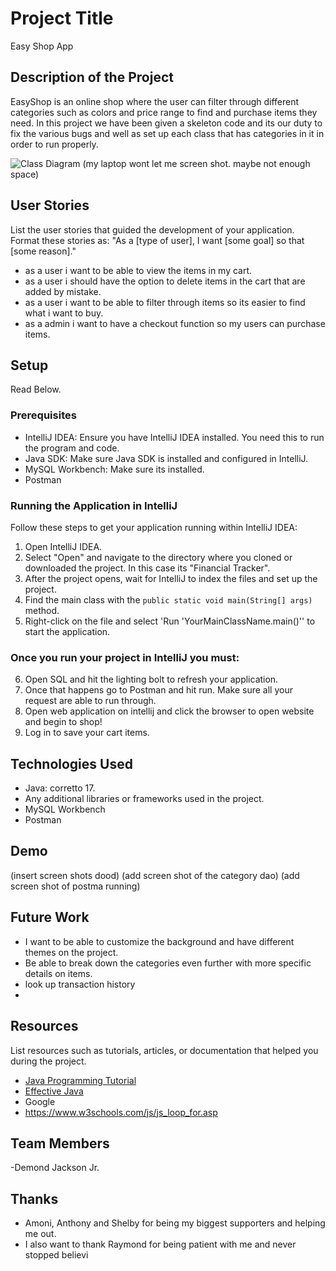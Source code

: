 # Project Title
Easy Shop App
## Description of the Project
EasyShop is an online shop where the user can filter through different categories such as colors and price range to find and purchase items they need. In this project we have been given a skeleton code and its our duty to fix the various bugs and well as set up each class that has categories in it in order to run properly.

![Class Diagram](path/to/your/class_diagram.png)
(my laptop wont let me screen shot. maybe not enough space)
## User Stories

List the user stories that guided the development of your application. Format these stories as: "As a [type of user], I want [some goal] so that [some reason]."
- as a user i want to be able to view the items in my cart.
- as a user i should have the option to delete items in the cart that are added by mistake.
- as a user i want to be able to filter through items so its easier to find what i want to buy.
- as a admin i want to have a checkout function so my users can purchase items.

## Setup
Read Below.
### Prerequisites

- IntelliJ IDEA: Ensure you have IntelliJ IDEA installed. You need this to run the program and code.
- Java SDK: Make sure Java SDK is installed and configured in IntelliJ.
- MySQL Workbench: Make sure its installed.
- Postman

### Running the Application in IntelliJ

Follow these steps to get your application running within IntelliJ IDEA:

1. Open IntelliJ IDEA.
2. Select "Open" and navigate to the directory where you cloned or downloaded the project. In this case its "Financial Tracker".
3. After the project opens, wait for IntelliJ to index the files and set up the project.
4. Find the main class with the `public static void main(String[] args)` method.
5. Right-click on the file and select 'Run 'YourMainClassName.main()'' to start the application.

### Once you run your project in IntelliJ you must:
6. Open SQL and hit the lighting bolt to refresh your application.
7. Once that happens go to Postman and hit run. Make sure all your request are able to run through.
8. Open web application on intellij and click the browser to open website and begin to shop! 
9. Log in to save your cart items.

## Technologies Used

- Java: corretto 17.
- Any additional libraries or frameworks used in the project.
- MySQL Workbench
- Postman

## Demo

(insert screen shots dood)
(add screen shot of the category dao)
(add screen shot of postma running)


## Future Work
- I want to be able to customize the background and have different themes on the project.
- Be able to break down the categories even further with more specific details on items.
- look up transaction history
- 

## Resources

List resources such as tutorials, articles, or documentation that helped you during the project.

- [Java Programming Tutorial](https://www.example.com)
- [Effective Java](https://www.example.com)
- Google
- https://www.w3schools.com/js/js_loop_for.asp

## Team Members
-Demond Jackson Jr.

## Thanks
- Amoni, Anthony and Shelby for being my biggest supporters and helping me out.
- I also want to thank Raymond for being patient with me and never stopped believi
